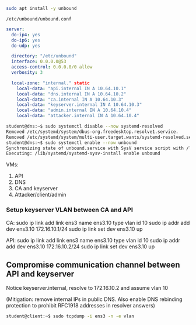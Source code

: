 ```bash
sudo apt install -y unbound
```

`/etc/unbound/unbound.conf`
```yaml
server:
  do-ip4: yes
  do-ip6: yes
  do-udp: yes

  directory: "/etc/unbound"
  interface: 0.0.0.0@53
  access-control: 0.0.0.0/0 allow
  verbosity: 3

  local-zone: "internal." static
    local-data: "api.internal IN A 10.64.10.1"
    local-data: "dns.internal IN A 10.64.10.2"
    local-data: "ca.internal IN A 10.64.10.3"
    local-data: "keyserver.internal IN A 10.64.10.3"
    local-data: "admin.internal IN A 10.64.10.4"
    local-data: "attacker.internal IN A 10.64.10.4"
```

```bash
student@dns:~$ sudo systemctl disable --now systemd-resolved
Removed /etc/systemd/system/dbus-org.freedesktop.resolve1.service.
Removed /etc/systemd/system/multi-user.target.wants/systemd-resolved.service.
student@dns:~$ sudo systemctl enable --now unbound
Synchronizing state of unbound.service with SysV service script with /lib/systemd/systemd-sysv-install.
Executing: /lib/systemd/systemd-sysv-install enable unbound
```

VMs:
1. API
2. DNS
3. CA and keyserver
4. Attacker/client/admin

### Setup keyserver VLAN between CA and API

CA:
sudo ip link add link ens3 name ens3.10 type vlan id 10
sudo ip addr add dev ens3.10 172.16.10.1/24
sudo ip link set dev ens3.10 up

API:
sudo ip link add link ens3 name ens3.10 type vlan id 10
sudo ip addr add dev ens3.10 172.16.10.2/24
sudo ip link set dev ens3.10 up

## Compromise communication channel between API and keyserver

Notice keyserver.internal, resolve to 172.16.10.2 and assume vlan 10

(Mitigation: remove internal IPs in public DNS. Also enable DNS rebinding protection to prohibit RFC1918 addresses in resolver answers)

```bash
student@client:~$ sudo tcpdump -i ens3 -n -e vlan
```
